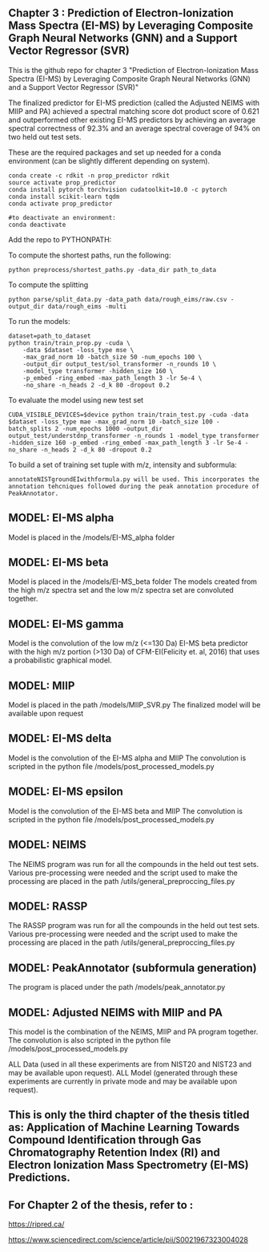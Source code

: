 ## Chapter 3 : Prediction of Electron-Ionization Mass Spectra (EI-MS) by Leveraging Composite Graph Neural Networks (GNN) and a Support Vector Regressor (SVR)

This is the github repo for chapter 3 "Prediction of Electron-Ionization Mass Spectra (EI-MS) by Leveraging Composite Graph Neural Networks (GNN) and a Support Vector Regressor (SVR)"

The finalized predictor for EI-MS prediction (called the Adjusted NEIMS with MIIP and PA) achieved a spectral matching score dot product score of 0.621 and outperformed other existing EI-MS predictors by achieving an average spectral correctness of 92.3% and an average spectral coverage of 94% on two held out test sets.

These are the required packages and set up needed for a conda environment (can be slightly different depending on system).

```
conda create -c rdkit -n prop_predictor rdkit
source activate prop_predictor
conda install pytorch torchvision cudatoolkit=10.0 -c pytorch
conda install scikit-learn tqdm
conda activate prop_predictor

#to deactivate an environment:
conda deactivate

```

Add the repo to PYTHONPATH:


To compute the shortest paths, run the following:
```
python preprocess/shortest_paths.py -data_dir path_to_data
```

To compute the splitting 
```
python parse/split_data.py -data_path data/rough_eims/raw.csv -output_dir data/rough_eims -multi
```
To run the models:
```
dataset=path_to_dataset
python train/train_prop.py -cuda \
    -data $dataset -loss_type mse \
    -max_grad_norm 10 -batch_size 50 -num_epochs 100 \
	-output_dir output_test/sol_transformer -n_rounds 10 \
	-model_type transformer -hidden_size 160 \
	-p_embed -ring_embed -max_path_length 3 -lr 5e-4 \
	-no_share -n_heads 2 -d_k 80 -dropout 0.2
```

To evaluate the model using new test set
```
CUDA_VISIBLE_DEVICES=$device python train/train_test.py -cuda -data $dataset -loss_type mae -max_grad_norm 10 -batch_size 100 -batch_splits 2 -num_epochs 1000 -output_dir output_test/understdnp_transformer -n_rounds 1 -model_type transformer -hidden_size 160 -p_embed -ring_embed -max_path_length 3 -lr 5e-4 -no_share -n_heads 2 -d_k 80 -dropout 0.2
```

To build a set of training set tuple with m/z, intensity and subformula:
```
annotateNISTgroundEIwithformula.py will be used. This incorporates the annotation tehcniques followed during the peak annotation procedure of PeakAnnotator.
```

## MODEL: EI-MS alpha

Model is placed in the /models/EI-MS_alpha folder


## MODEL: EI-MS beta

Model is placed in the /models/EI-MS_beta folder
The models created from the high m/z spectra set and the low m/z spectra set are convoluted together.

## MODEL: EI-MS gamma

Model is the convolution of the low m/z (<=130 Da) EI-MS beta predictor with the high m/z portion (>130 Da) of CFM-EI(Felicity et. al, 2016) that uses a probabilistic graphical model.

## MODEL: MIIP

Model is placed in the path /models/MIIP_SVR.py 
The finalized model will be available upon request

## MODEL: EI-MS delta

Model is the convolution of the EI-MS alpha and MIIP
The convolution is scripted in the python file /models/post_processed_models.py

## MODEL: EI-MS epsilon

Model is the convolution of the EI-MS beta and MIIP
The convolution is scripted in the python file /models/post_processed_models.py

## MODEL: NEIMS

The NEIMS program was run for all the compounds in the held out test sets. Various pre-processing were needed and the script used to make the processing are placed in the path /utils/general_preproccing_files.py

## MODEL: RASSP

The RASSP program was run for all the compounds in the held out test sets. Various pre-processing were needed and the script used to make the processing are placed in the path /utils/general_preproccing_files.py

## MODEL: PeakAnnotator (subformula generation)

The program is placed under the path /models/peak_annotator.py

## MODEL: Adjusted NEIMS with MIIP and PA

This model is the combination of the NEIMS, MIIP and PA program together. 
The convolution is also scripted in the python file /models/post_processed_models.py

ALL Data (used in all these experiments are from NIST20 and NIST23 and may be available upon request).
ALL Model (generated through these experiments are currently in private mode and may be available upon request).

## This is only the third chapter of the thesis titled as: Application of Machine Learning Towards Compound Identification through Gas Chromatography Retention Index (RI) and Electron Ionization Mass Spectrometry (EI-MS) Predictions.

## For Chapter 2 of the thesis, refer to : 
https://ripred.ca/ 

https://www.sciencedirect.com/science/article/pii/S0021967323004028


